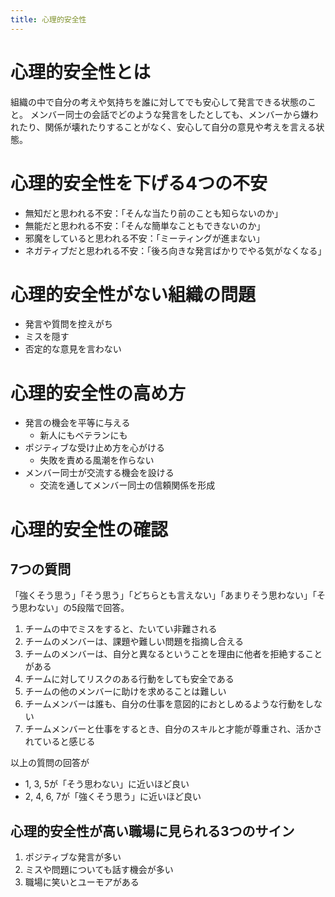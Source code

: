 ```yaml
---
title: 心理的安全性
---
```


# 心理的安全性とは

組織の中で自分の考えや気持ちを誰に対してでも安心して発言できる状態のこと。
メンバー同士の会話でどのような発言をしたとしても、メンバーから嫌われたり、関係が壊れたりすることがなく、安心して自分の意見や考えを言える状態。


# 心理的安全性を下げる4つの不安

- 無知だと思われる不安：「そんな当たり前のことも知らないのか」
- 無能だと思われる不安：「そんな簡単なこともできないのか」
- 邪魔をしていると思われる不安：「ミーティングが進まない」
- ネガティブだと思われる不安：「後ろ向きな発言ばかりでやる気がなくなる」


# 心理的安全性がない組織の問題

- 発言や質問を控えがち
- ミスを隠す
- 否定的な意見を言わない


# 心理的安全性の高め方

- 発言の機会を平等に与える
  - 新人にもベテランにも
- ポジティブな受け止め方を心がける
  - 失敗を責める風潮を作らない
- メンバー同士が交流する機会を設ける
  - 交流を通してメンバー同士の信頼関係を形成


# 心理的安全性の確認

## 7つの質問

「強くそう思う」「そう思う」「どちらとも言えない」「あまりそう思わない」「そう思わない」の5段階で回答。

1. チームの中でミスをすると、たいてい非難される
2. チームのメンバーは、課題や難しい問題を指摘し合える
3. チームのメンバーは、自分と異なるということを理由に他者を拒絶することがある
4. チームに対してリスクのある行動をしても安全である
5. チームの他のメンバーに助けを求めることは難しい
6. チームメンバーは誰も、自分の仕事を意図的におとしめるような行動をしない
7. チームメンバーと仕事をするとき、自分のスキルと才能が尊重され、活かされていると感じる

以上の質問の回答が

- 1, 3, 5が「そう思わない」に近いほど良い
- 2, 4, 6, 7が「強くそう思う」に近いほど良い


## 心理的安全性が高い職場に見られる3つのサイン

1. ポジティブな発言が多い
2. ミスや問題についても話す機会が多い
3. 職場に笑いとユーモアがある

